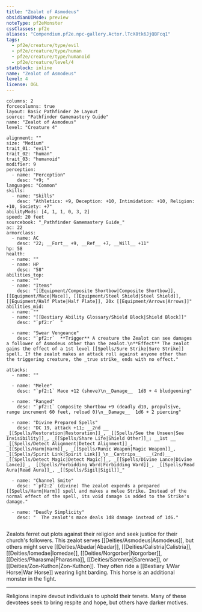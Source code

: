 ```yaml
---
title: "Zealot of Asmodeus"
obsidianUIMode: preview
noteType: pf2eMonster
cssClasses: pf2e
aliases: "Compendium.pf2e.npc-gallery.Actor.lTcX8tk6JjQBFcq1" 
tags:
  - pf2e/creature/type/evil
  - pf2e/creature/type/human
  - pf2e/creature/type/humanoid
  - pf2e/creature/level/4
statblock: inline
name: "Zealot of Asmodeus"
level: 4
license: OGL
---
```


```statblock
columns: 2
forcecolumns: true
layout: Basic Pathfinder 2e Layout
source: "Pathfinder Gamemastery Guide"
name: "Zealot of Asmodeus"
level: "Creature 4"

alignment: ""
size: "Medium"
trait_01: "evil"
trait_02: "human"
trait_03: "humanoid"
modifier: 9
perception:
  - name: "Perception"
    desc: "+9; "
languages: "Common"
skills:
  - name: "Skills"
    desc: "Athletics: +9, Deception: +10, Intimidation: +10, Religion: +10, Society: +7"
abilityMods: [4, 1, 1, 0, 3, 2]
speed: 20 feet
sourcebook: "_Pathfinder Gamemastery Guide_"
ac: 22
armorclass:
  - name: AC
    desc: "22; __Fort__ +9, __Ref__ +7, __Will__ +11"
hp: 58
health:
  - name: ""
  - name: HP
    desc: "58"
abilities_top:
  - name: ""
  - name: "Items"
    desc: "[[Equipment/Composite Shortbow|Composite Shortbow]], [[Equipment/Mace|Mace]], [[Equipment/Steel Shield|Steel Shield]], [[Equipment/Half Plate|Half Plate]], 20x [[Equipment/Arrows|Arrows]]"
abilities_mid:
  - name: ""
  - name: "[[Bestiary Ability Glossary/Shield Block|Shield Block]]"
    desc: "`pf2:r`  "

  - name: "Swear Vengeance"
    desc: "`pf2:r`  **Trigger** A creature the Zealot can see damages a follower of Asmodeus other than the zealot.\n**Effect** The zealot gains the effect of a 1st level [[Spells/Sure Strike|Sure Strike]] spell. If the zealot makes an attack roll against anyone other than the triggering creature, the _true strike_ ends with no effect."

attacks:
  - name: ""

  - name: "Melee"
    desc: "`pf2:1` Mace +12 (shove)\n__Damage__  1d8 + 4 bludgeoning"

  - name: "Ranged"
    desc: "`pf2:1` Composite Shortbow +9 (deadly d10, propulsive, range increment 60 feet, reload 0)\n__Damage__  1d6 + 2 piercing"

  - name: "Divine Prepared Spells"
    desc: "DC 19, attack +11; __2nd __  _[[Spells/Restoration|Restoration]]_, _[[Spells/See the Unseen|See Invisibility]]_, _[[Spells/Share Life|Shield Other]]_; __1st __  _[[Spells/Detect Alignment|Detect Alignment]]_, _[[Spells/Harm|Harm]]_, _[[Spells/Runic Weapon|Magic Weapon]]_, _[[Spells/Spirit Link|Spirit Link]]_\n__Cantrips__  __(2nd)__ _[[Spells/Detect Magic|Detect Magic]]_, _[[Spells/Divine Lance|Divine Lance]]_, _[[Spells/Forbidding Ward|Forbidding Ward]]_, _[[Spells/Read Aura|Read Aura]]_, _[[Spells/Sigil|Sigil]]_"

  - name: "Channel Smite"
    desc: "`pf2:2` (divine) The zealot expends a prepared [[Spells/Harm|Harm]] spell and makes a melee Strike. Instead of the normal effect of the spell, its void damage is added to the Strike's damage."

  - name: "Deadly Simplicity"
    desc: "  The zealot's mace deals 1d8 damage instead of 1d6."
 
```



Zealots ferret out plots against their religion and seek justice for their church's followers. This zealot serves [[Deities/Asmodeus|Asmodeus]], but others might serve [[Deities/Abadar|Abadar]], [[Deities/Calistria|Calistria]], [[Deities/Iomedae|Iomedae]], [[Deities/Norgorber|Norgorber]], [[Deities/Pharasma|Pharasma]], [[Deities/Sarenrae|Sarenrae]], or [[Deities/Zon-Kuthon|Zon-Kuthon]]. They often ride a [[Bestiary 1/War Horse|War Horse]] wearing light barding. This horse is an additional monster in the fight.

* * *

Religions inspire devout individuals to uphold their tenets. Many of these devotees seek to bring respite and hope, but others have darker motives.
